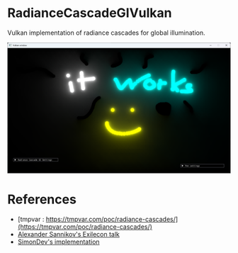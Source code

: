 # RadianceCascadeGIVulkan

Vulkan implementation of radiance cascades for global illumination.

![img.png](img.png)

# References

- [tmpvar : https://tmpvar.com/poc/radiance-cascades/](https://tmpvar.com/poc/radiance-cascades/)
- [Alexander Sannikov's Exilecon talk](https://www.youtube.com/watch?v=TrHHTQqmAaM&t=1612s)
- [SimonDev's implementation](https://github.com/simondevyoutube/Shaders_RadianceCascades)